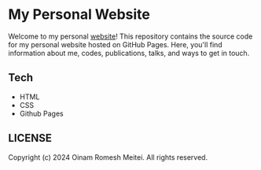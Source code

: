 # My Personal Website

Welcome to my personal [website](https://oimeitei.github.io)! This repository contains the source code for my personal website hosted on GitHub Pages. Here, you'll find information about me, codes, publications, talks, and ways to get in touch.

## Tech
- HTML
- CSS
- Github Pages

## LICENSE

Copyright (c) 2024 Oinam Romesh Meitei. All rights reserved.
